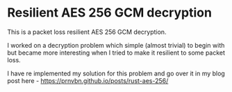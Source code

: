 # Resilient AES 256 GCM decryption


This is a packet loss resilient AES 256 GCM decryption. 

I worked on a decryption problem which simple (almost trivial) to begin with but became more interesting when I tried to make it resilient to some packet loss.

I have re implemented my solution for this problem and go over it in my blog post here - https://prnvbn.github.io/posts/rust-aes-256/
